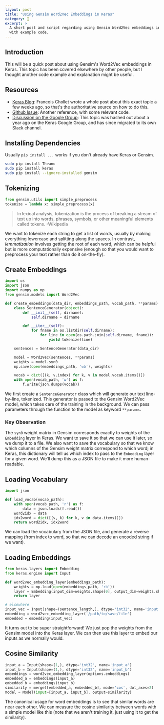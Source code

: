 ```yaml
---
layout: post
title: "Using Gensim Word2Vec Embeddings in Keras"
category: 🔨
excerpt: >
  A short post and script regarding using Gensim Word2Vec embeddings in Keras,
  with example code.
---
```


## Introduction

This will be a quick post about using Gensim's Word2Vec embeddings in Keras. This topic has been covered elsewhere by other people, but I thought another code example and explanation might be useful.

## Resources

- [Keras Blog][keras-blog]: Francois Chollet wrote a whole post about this exact topic a few weeks ago, so that's the authoritative source on how to do this.
- [Github Issue][github-issue]: Another reference, with some relevant code.
- [Discussion on the Google Group][google-group-discussion]: This topic was hashed out about a year ago on the Keras Google Group, and has since migrated to its own Slack channel.

## Installing Dependencies

Usually `pip install ...` works if you don't already have Keras or Gensim.

```bash
sudo pip install Theano
sudo pip install keras
sudo pip install --ignore-installed gensim
```

## Tokenizing

```python
from gensim.utils import simple_preprocess
tokenize = lambda x: simple_preprocess(x)
```

> In lexical analysis, tokenization is the process of breaking a stream of text up into words, phrases, symbols, or other meaningful elements called tokens. -Wikipedia

We want to tokenize each string to get a list of words, usually by making everything lowercase and splitting along the spaces. In contrast, *lemmatization* involves getting the root of each word, which can be helpful but is more computationally expensive (enough so that you would want to preprocess your text rather than do it on-the-fly).

## Create Embeddings

```python
import os
import json
import numpy as np
from gensim.models import Word2Vec

def create_embeddings(data_dir, embeddings_path, vocab_path, **params):
    class SentenceGenerator(object):
        def __init__(self, dirname):
            self.dirname = dirname

        def __iter__(self):
            for fname in os.listdir(self.dirname):
                for line in open(os.path.join(self.dirname, fname)):
                    yield tokenize(line)

    sentences = SentenceGenerator(data_dir)

    model = Word2Vec(sentences, **params)
    weights = model.syn0
    np.save(open(embeddings_path, 'wb'), weights)

    vocab = dict([(k, v.index) for k, v in model.vocab.items()])
    with open(vocab_path, 'w') as f:
        f.write(json.dumps(vocab))
```

We first create a `SentenceGenerator` class which will generate our text line-by-line, tokenized. This generator is passed to the Gensim Word2Vec model, which takes care of the training in the background. We can pass parameters through the function to the model as keyword `**params`.

### Key Observation

The `syn0` weight matrix in Gensim corresponds exactly to weights of the `Embedding` layer in Keras. We want to save it so that we can use it later, so we dump it to a file. We also want to save the vocabulary so that we know which columns of the Gensim weight matrix correspond to which word; in Keras, this dictionary will tell us which index to pass to the `Embedding` layer for a given word. We'll dump this as a JSON file to make it more human-readable.

## Loading Vocabulary

```python
import json

def load_vocab(vocab_path):
    with open(vocab_path, 'r') as f:
        data = json.loads(f.read())
    word2idx = data
    idx2word = dict([(v, k) for k, v in data.items()])
    return word2idx, idx2word
```

We can load the vocabulary from the JSON file, and generate a reverse mapping (from index to word, so that we can decode an encoded string if we want).

## Loading Embeddings

```python
from keras.layers import Embedding
from keras.engine import Input

def word2vec_embedding_layer(embeddings_path):
    weights = np.load(open(embeddings_path, 'rb'))
    layer = Embedding(input_dim=weights.shape[0], output_dim=weights.shape[1], weights=[weights])
    return layer

# elsewhere
input_vec = Input(shape=(sentence_length,), dtype='int32', name='input')
embedding = word2vec_embedding_layer('/path/to/save/file')
embedded = embedding(input_vec)
```

It turns out to be super straightforward! We just pop the weights from the Gensim model into the Keras layer. We can then use this layer to embed our inputs as we normally would.

## Cosine Similarity

```python
input_a = Input(shape=(1,), dtype='int32', name='input_a')
input_b = Input(shape=(1,), dtype='int32', name='input_b')
embeddings = word2vec_embedding_layer(options.embeddings)
embedded_a = embeddings(input_a)
embedded_b = embeddings(input_b)
similarity = merge([embedded_a, embedded_b], mode='cos', dot_axes=2)
model = Model(input=[input_a, input_b], output=similarity)
```

The canonical usage for word embeddings is to see that similar words are near each other. We can measure the cosine similarity between words with a simple model like this (note that we aren't training it, just using it to get the similarity).

<script src="https://gist.github.com/codekansas/15b3c2a2e9bc7a3c345138a32e029969.js"></script>

[script-link]: /resources/embeddings/embeddings.py
[keras-blog]: https://blog.keras.io/using-pre-trained-word-embeddings-in-a-keras-model.html
[github-issue]: https://github.com/fchollet/keras/issues/853
[google-group-discussion]: https://groups.google.com/forum/#!topic/keras-users/4wUnPDutY5o
[my-gist]: https://gist.github.com/codekansas/15b3c2a2e9bc7a3c345138a32e029969
